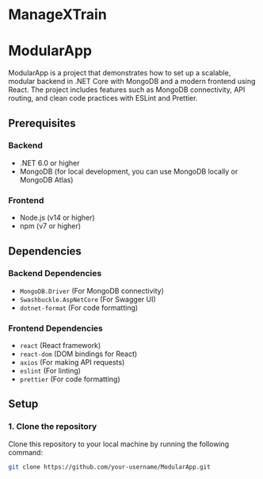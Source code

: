 # ManageXTrain 

# ModularApp

ModularApp is a project that demonstrates how to set up a scalable, modular backend in .NET Core with MongoDB and a modern frontend using React. The project includes features such as MongoDB connectivity, API routing, and clean code practices with ESLint and Prettier.

## Prerequisites

### Backend
- .NET 6.0 or higher
- MongoDB (for local development, you can use MongoDB locally or MongoDB Atlas)

### Frontend
- Node.js (v14 or higher)
- npm (v7 or higher)

## Dependencies

### Backend Dependencies
- `MongoDB.Driver` (For MongoDB connectivity)
- `Swashbuckle.AspNetCore` (For Swagger UI)
- `dotnet-format` (For code formatting)

### Frontend Dependencies
- `react` (React framework)
- `react-dom` (DOM bindings for React)
- `axios` (For making API requests)
- `eslint` (For linting)
- `prettier` (For code formatting)

## Setup

### 1. Clone the repository
Clone this repository to your local machine by running the following command:

```bash
git clone https://github.com/your-username/ModularApp.git
